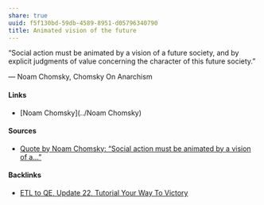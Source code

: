 ```yaml
---
share: true
uuid: f5f130bd-59db-4589-8951-d05796340790
title: Animated vision of the future
---
```

“Social action must be animated by a vision of a future society, and by explicit judgments of value concerning the character of this future society.”

― Noam Chomsky, Chomsky On Anarchism
#### Links

* [Noam Chomsky](../Noam Chomsky)

#### Sources

* [Quote by Noam Chomsky: “Social action must be animated by a vision of a...”](https://www.goodreads.com/quotes/1231503-social-action-must-be-animated-by-a-vision-of-a)

#### Backlinks

* [ETL to QE, Update 22, Tutorial Your Way To Victory](/72b60152-c15c-4243-8329-67cd13e78ba6)